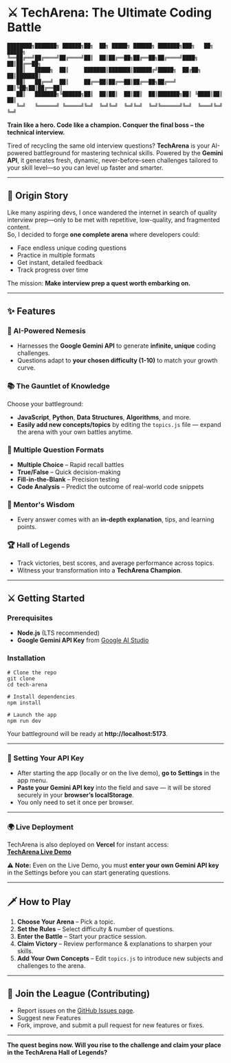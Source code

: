 
# ⚔️ TechArena: The Ultimate Coding Battle

```
████████╗███████╗ ██████╗██╗  ██╗ █████╗ ██████╗ ███████╗███╗   ██╗ █████╗ 
╚══██╔══╝██╔════╝██╔════╝██║  ██║██╔══██╗██╔══██╗██╔════╝████╗  ██║██╔══██╗
   ██║   █████╗  ██║     ███████║███████║██████╔╝█████╗  ██╔██╗ ██║███████║
   ██║   ██╔══╝  ██║     ██╔══██║██╔══██║██╔══██╗██╔══╝  ██║╚██╗██║██╔══██║
   ██║   ███████╗╚██████╗██║  ██║██║  ██║██║  ██║███████╗██║ ╚████║██║  ██║
   ╚═╝   ╚══════╝ ╚═════╝╚═╝  ╚═╝╚═╝  ╚═╝╚═╝  ╚═╝╚══════╝╚═╝  ╚═══╝╚═╝  ╚═╝
```

**Train like a hero. Code like a champion. Conquer the final boss – the technical interview.**

Tired of recycling the same old interview questions? **TechArena** is your AI-powered battleground for mastering technical skills. Powered by the **Gemini API**, it generates fresh, dynamic, never-before-seen challenges tailored to your skill level—so you can level up faster and smarter.

---

## 🏰 Origin Story

Like many aspiring devs, I once wandered the internet in search of quality interview prep—only to be met with repetitive, low-quality, and fragmented content.  
So, I decided to forge **one complete arena** where developers could:

- Face endless unique coding questions
- Practice in multiple formats
- Get instant, detailed feedback
- Track progress over time

The mission: **Make interview prep a quest worth embarking on.**

---

## ✨ Features

### 🧠 AI-Powered Nemesis
- Harnesses the **Google Gemini API** to generate **infinite, unique** coding challenges.
- Questions adapt to **your chosen difficulty (1-10)** to match your growth curve.

### 📚 The Gauntlet of Knowledge
Choose your battleground:
- **JavaScript**, **Python**, **Data Structures**, **Algorithms**, and more.
- **Easily add new concepts/topics** by editing the `topics.js` file — expand the arena with your own battles anytime.

### 🎯 Multiple Question Formats
- **Multiple Choice** – Rapid recall battles
- **True/False** – Quick decision-making
- **Fill-in-the-Blank** – Precision testing
- **Code Analysis** – Predict the outcome of real-world code snippets

### 🧙 Mentor's Wisdom
- Every answer comes with an **in-depth explanation**, tips, and learning points.

### 🏆 Hall of Legends
- Track victories, best scores, and average performance across topics.
- Witness your transformation into a **TechArena Champion**.

---

## ⚔️ Getting Started

### Prerequisites
- **Node.js** (LTS recommended)
- **Google Gemini API Key** from [Google AI Studio](https://aistudio.google.com/app/apikey)

### Installation

```
# Clone the repo
git clone 
cd tech-arena

# Install dependencies
npm install

# Launch the app
npm run dev
```

Your battleground will be ready at **http://localhost:5173**.

---

### 🔑 Setting Your API Key 

- After starting the app (locally or on the live demo), **go to Settings** in the app menu.
- **Paste your Gemini API key** into the field and save — it will be stored securely in your **browser’s localStorage**.
- You only need to set it once per browser.

---

### 🌍 Live Deployment
TechArena is also deployed on **Vercel** for instant access:  
**[TechArena Live Demo](https://tech-arena-beta.vercel.app/)**  

⚠ **Note:** Even on the Live Demo, you must **enter your own Gemini API key** in the Settings before you can start generating questions.

---

## 🗡️ How to Play
1. **Choose Your Arena** – Pick a topic.
2. **Set the Rules** – Select difficulty & number of questions.
3. **Enter the Battle** – Start your practice session.
4. **Claim Victory** – Review performance & explanations to sharpen your skills.
5. **Add Your Own Concepts** – Edit `topics.js` to introduce new subjects and challenges to the arena.

---

## 🤝 Join the League (Contributing)

- Report issues on the [GitHub Issues page](https://github.com/your-username/your-repo-name/issues).
- Suggest new Features
- Fork, improve, and submit a pull request for new features or fixes.

---

**The quest begins now. Will you rise to the challenge and claim your place in the TechArena Hall of Legends?**
